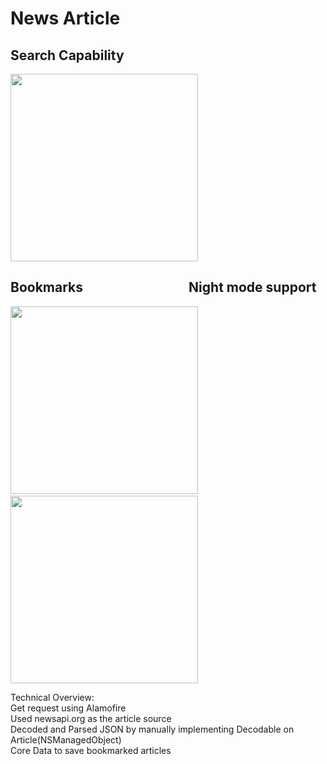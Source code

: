 # News Article 
## Search Capability
<img src="https://user-images.githubusercontent.com/60834223/105732728-b8b5e580-5f6b-11eb-8a51-0dc6a5f6cfff.png" width = "300" />

## Bookmarks&nbsp;&nbsp;&nbsp;&nbsp;&nbsp;&nbsp;&nbsp;&nbsp;&nbsp;&nbsp;&nbsp;&nbsp;&nbsp;&nbsp;&nbsp;&nbsp;&nbsp;&nbsp;&nbsp;&nbsp;&nbsp;&nbsp;&nbsp;&nbsp;&nbsp;&nbsp;&nbsp;&nbsp;&nbsp;&nbsp;&nbsp;&nbsp;&nbsp;&nbsp;Night mode support
<img src="https://user-images.githubusercontent.com/60834223/105729972-c322b000-5f68-11eb-97cd-1bf6e172e31c.png" width = "300" />&nbsp;&nbsp;&nbsp;&nbsp;&nbsp;&nbsp;&nbsp;&nbsp;&nbsp;&nbsp;&nbsp;&nbsp;&nbsp;&nbsp;&nbsp;&nbsp;&nbsp;&nbsp;<img src="https://user-images.githubusercontent.com/60834223/105694785-4b3e9080-5f3c-11eb-948f-7d13bab45301.png" width = "300" /> 

Technical Overview:\
Get request using Alamofire\
Used newsapi.org as the article source\
Decoded and Parsed JSON by manually implementing Decodable on Article(NSManagedObject)\
Core Data to save bookmarked articles
